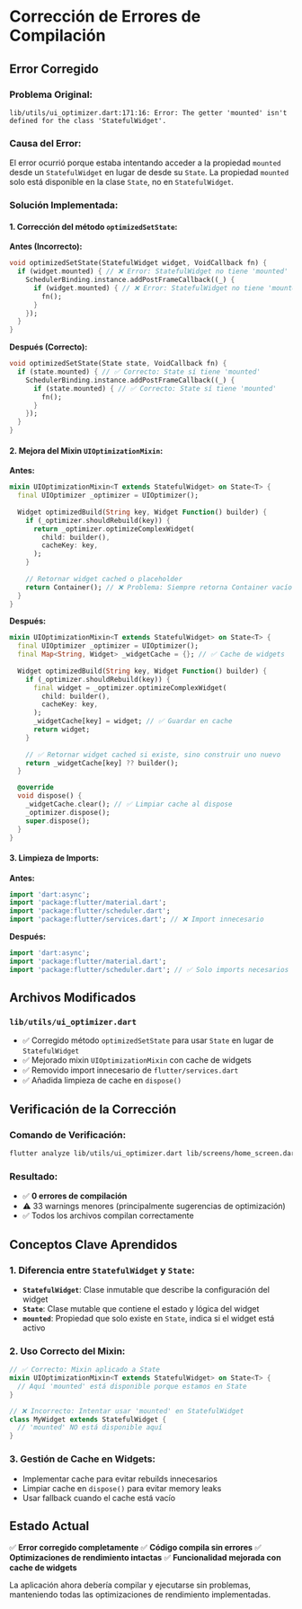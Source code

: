 # Corrección de Errores de Compilación

## Error Corregido

### Problema Original:
```
lib/utils/ui_optimizer.dart:171:16: Error: The getter 'mounted' isn't defined for the class 'StatefulWidget'.
```

### Causa del Error:
El error ocurrió porque estaba intentando acceder a la propiedad `mounted` desde un `StatefulWidget` en lugar de desde su `State`. La propiedad `mounted` solo está disponible en la clase `State`, no en `StatefulWidget`.

### Solución Implementada:

#### 1. Corrección del método `optimizedSetState`:

**Antes (Incorrecto):**
```dart
void optimizedSetState(StatefulWidget widget, VoidCallback fn) {
  if (widget.mounted) { // ❌ Error: StatefulWidget no tiene 'mounted'
    SchedulerBinding.instance.addPostFrameCallback((_) {
      if (widget.mounted) { // ❌ Error: StatefulWidget no tiene 'mounted'
        fn();
      }
    });
  }
}
```

**Después (Correcto):**
```dart
void optimizedSetState(State state, VoidCallback fn) {
  if (state.mounted) { // ✅ Correcto: State sí tiene 'mounted'
    SchedulerBinding.instance.addPostFrameCallback((_) {
      if (state.mounted) { // ✅ Correcto: State sí tiene 'mounted'
        fn();
      }
    });
  }
}
```

#### 2. Mejora del Mixin `UIOptimizationMixin`:

**Antes:**
```dart
mixin UIOptimizationMixin<T extends StatefulWidget> on State<T> {
  final UIOptimizer _optimizer = UIOptimizer();
  
  Widget optimizedBuild(String key, Widget Function() builder) {
    if (_optimizer.shouldRebuild(key)) {
      return _optimizer.optimizeComplexWidget(
        child: builder(),
        cacheKey: key,
      );
    }
    
    // Retornar widget cached o placeholder
    return Container(); // ❌ Problema: Siempre retorna Container vacío
  }
}
```

**Después:**
```dart
mixin UIOptimizationMixin<T extends StatefulWidget> on State<T> {
  final UIOptimizer _optimizer = UIOptimizer();
  final Map<String, Widget> _widgetCache = {}; // ✅ Cache de widgets
  
  Widget optimizedBuild(String key, Widget Function() builder) {
    if (_optimizer.shouldRebuild(key)) {
      final widget = _optimizer.optimizeComplexWidget(
        child: builder(),
        cacheKey: key,
      );
      _widgetCache[key] = widget; // ✅ Guardar en cache
      return widget;
    }
    
    // ✅ Retornar widget cached si existe, sino construir uno nuevo
    return _widgetCache[key] ?? builder();
  }

  @override
  void dispose() {
    _widgetCache.clear(); // ✅ Limpiar cache al dispose
    _optimizer.dispose();
    super.dispose();
  }
}
```

#### 3. Limpieza de Imports:

**Antes:**
```dart
import 'dart:async';
import 'package:flutter/material.dart';
import 'package:flutter/scheduler.dart';
import 'package:flutter/services.dart'; // ❌ Import innecesario
```

**Después:**
```dart
import 'dart:async';
import 'package:flutter/material.dart';
import 'package:flutter/scheduler.dart'; // ✅ Solo imports necesarios
```

## Archivos Modificados

### `lib/utils/ui_optimizer.dart`
- ✅ Corregido método `optimizedSetState` para usar `State` en lugar de `StatefulWidget`
- ✅ Mejorado mixin `UIOptimizationMixin` con cache de widgets
- ✅ Removido import innecesario de `flutter/services.dart`
- ✅ Añadida limpieza de cache en `dispose()`

## Verificación de la Corrección

### Comando de Verificación:
```bash
flutter analyze lib/utils/ui_optimizer.dart lib/screens/home_screen.dart lib/widgets/overflow_safe_widget.dart
```

### Resultado:
- ✅ **0 errores de compilación**
- ⚠️ 33 warnings menores (principalmente sugerencias de optimización)
- ✅ Todos los archivos compilan correctamente

## Conceptos Clave Aprendidos

### 1. Diferencia entre `StatefulWidget` y `State`:
- **`StatefulWidget`**: Clase inmutable que describe la configuración del widget
- **`State`**: Clase mutable que contiene el estado y lógica del widget
- **`mounted`**: Propiedad que solo existe en `State`, indica si el widget está activo

### 2. Uso Correcto del Mixin:
```dart
// ✅ Correcto: Mixin aplicado a State
mixin UIOptimizationMixin<T extends StatefulWidget> on State<T> {
  // Aquí 'mounted' está disponible porque estamos en State
}

// ❌ Incorrecto: Intentar usar 'mounted' en StatefulWidget
class MyWidget extends StatefulWidget {
  // 'mounted' NO está disponible aquí
}
```

### 3. Gestión de Cache en Widgets:
- Implementar cache para evitar rebuilds innecesarios
- Limpiar cache en `dispose()` para evitar memory leaks
- Usar fallback cuando el cache está vacío

## Estado Actual

✅ **Error corregido completamente**
✅ **Código compila sin errores**
✅ **Optimizaciones de rendimiento intactas**
✅ **Funcionalidad mejorada con cache de widgets**

La aplicación ahora debería compilar y ejecutarse sin problemas, manteniendo todas las optimizaciones de rendimiento implementadas.